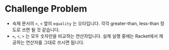 # Challenge Problem #

- 숙제 문서의 `>`, `<` 옆의 `equality` 는 오타입니다. 각각 greater-than, less-than 정도로 쓰면 될 것 같습니다.
- `=`, `<`, `>` 는 모두 숫자만을 비교하는 연산자입니다. 실제 실행 중에는 Racket에서 제공하는 연산자를 그대로 쓰시면 됩니다.
